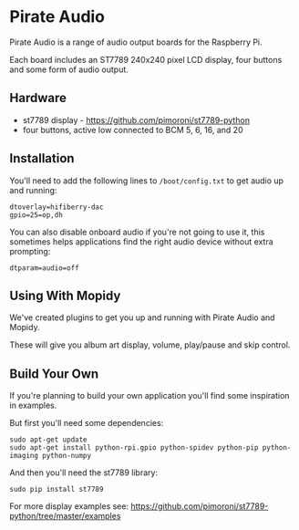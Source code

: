 # Pirate Audio

Pirate Audio is a range of audio output boards for the Raspberry Pi.

Each board includes an ST7789 240x240 pixel LCD display, four buttons and some form of audio output.


## Hardware

* st7789 display - https://github.com/pimoroni/st7789-python
* four buttons, active low connected to BCM 5, 6, 16, and 20

## Installation

You'll need to add the following lines to `/boot/config.txt` to get audio up and running:

```
dtoverlay=hifiberry-dac
gpio=25=op,dh
```

You can also disable onboard audio if you're not going to use it, this sometimes helps applications find the right audio device without extra prompting:

```
dtparam=audio=off
```

## Using With Mopidy

We've created plugins to get you up and running with Pirate Audio and Mopidy.

These will give you album art display, volume, play/pause and skip control.

## Build Your Own

If you're planning to build your own application you'll find some inspiration in examples.

But first you'll need some dependencies:

```
sudo apt-get update
sudo apt-get install python-rpi.gpio python-spidev python-pip python-imaging python-numpy
```

And then you'll need the st7789 library:

```
sudo pip install st7789
```

For more display examples see: https://github.com/pimoroni/st7789-python/tree/master/examples
